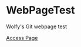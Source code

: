 # WebPageTest
Wolfy's Git webpage test

[Access Page](https://wolfcrafter321.github.io/WebPageTest/ "Pages")